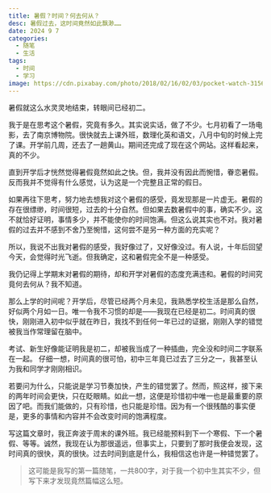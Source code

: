 ```yaml
---
title: 暑假？时间？何去何从？
desc: 暑假过去，这时间竟然如此飘渺……
date: 2024 9 7
categories:
  - 随笔
  - 生活
tags:
  - 时间
  - 学习
image: https://cdn.pixabay.com/photo/2018/02/16/02/03/pocket-watch-3156771_640.jpg
---
```

暑假就这么水灵灵地结束，转眼间已经初二。

我于是在思考这个暑假，究竟有多久。其实说实话，做了不少。七月初看了一场电影，去了南京博物院。很快就去上课外班，数理化英和语文，八月中旬的时候上完了课。开学前几周，还去了一趟黄山。期间还完成了现在这个网站。这样看起来，真的不少。

直到开学后才恍然觉得暑假竟然如此之快。但，我并没有因此而惋惜，眷恋暑假。反而我并不觉得有什么感觉，认为这是一个完整且正常的假日。

如果再往下思考，努力地去想我对这个暑假的感受，竟发现那是一片虚无。暑假的存在很缥缈，时间很短，过去的十分自然。但如果去数暑假中的事，确实不少。这不就恰好证明，事情多少，并不能使你的时间饱满。但这么说其实也不对。我对暑假的过去并不感到不舍乃至惋惜，这何尝不是另一种方面的充实呢？

所以，我说不出我对暑假的感受，我好像过了，又好像没过。有人说，十年后回望今天，会觉得时光飞逝。但我确定，这和暑假完全不是一种感受。

我仍记得上学期末对暑假的期待，却和开学对暑假的态度充满违和。暑假的时间究竟何去何从？我不知道。

那么上学的时间呢？开学后，尽管已经两个月未见，我熟悉学校生活是那么自然，好似两个月如一日。唯一令我不习惯的却是——我现在已经是初二。时间真的很快，刚刚进入初中似乎就在昨日，我找不到任何一年已过的证据，刚刚入学的错觉被我当作常理留在脑中。

考试、新生好像能证明我是初二，却被我当成了一种插曲，完全没和时间二字联系在一起。 仔细一想，时间真的很可怕，初中三年竟已过去了三分之一，我甚至认为我和同学才刚刚相识。

若要问为什么，只能说是学习节奏加快，产生的错觉罢了。然而，照这样，接下来的两年时间会更快，只在眨眼睛。如此一想，这便是珍惜初中唯一也是最重要的原因了吧。而我们能做的，只有珍惜，也只能是珍惜。因为有一个很残酷的事实便是，更多的事情和内容并不会改变时间的饱满程度。

写这篇文章时，我正奔波于周末的课外班。我已经能预料到下一个寒假、下一个暑假、等等。诚然，我现在认为那很遥远，但事实上，只要到了那时我便会发现，这时间真的很快，真的很快。过去时间到底是什么，我相信这也许是一种错觉罢了。

> 这可能是我写的第一篇随笔，一共800字，对于我一个初中生其实不少，但写下来才发现竟然篇幅这么短。